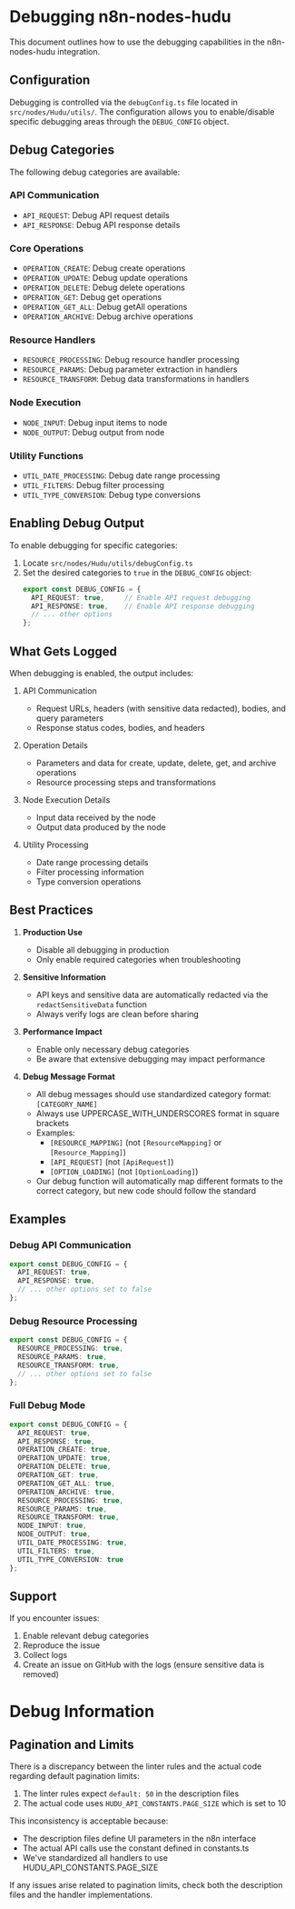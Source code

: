 # Debugging n8n-nodes-hudu

This document outlines how to use the debugging capabilities in the n8n-nodes-hudu integration.

## Configuration

Debugging is controlled via the `debugConfig.ts` file located in `src/nodes/Hudu/utils/`. The configuration allows you to enable/disable specific debugging areas through the `DEBUG_CONFIG` object.

## Debug Categories

The following debug categories are available:

### API Communication
- `API_REQUEST`: Debug API request details
- `API_RESPONSE`: Debug API response details

### Core Operations
- `OPERATION_CREATE`: Debug create operations
- `OPERATION_UPDATE`: Debug update operations
- `OPERATION_DELETE`: Debug delete operations
- `OPERATION_GET`: Debug get operations
- `OPERATION_GET_ALL`: Debug getAll operations
- `OPERATION_ARCHIVE`: Debug archive operations

### Resource Handlers
- `RESOURCE_PROCESSING`: Debug resource handler processing
- `RESOURCE_PARAMS`: Debug parameter extraction in handlers
- `RESOURCE_TRANSFORM`: Debug data transformations in handlers

### Node Execution
- `NODE_INPUT`: Debug input items to node
- `NODE_OUTPUT`: Debug output from node

### Utility Functions
- `UTIL_DATE_PROCESSING`: Debug date range processing
- `UTIL_FILTERS`: Debug filter processing
- `UTIL_TYPE_CONVERSION`: Debug type conversions

## Enabling Debug Output

To enable debugging for specific categories:

1. Locate `src/nodes/Hudu/utils/debugConfig.ts`
2. Set the desired categories to `true` in the `DEBUG_CONFIG` object:
   ```typescript
   export const DEBUG_CONFIG = {
     API_REQUEST: true,     // Enable API request debugging
     API_RESPONSE: true,    // Enable API response debugging
     // ... other options
   };
   ```

## What Gets Logged

When debugging is enabled, the output includes:

1. API Communication
   - Request URLs, headers (with sensitive data redacted), bodies, and query parameters
   - Response status codes, bodies, and headers

2. Operation Details
   - Parameters and data for create, update, delete, get, and archive operations
   - Resource processing steps and transformations

3. Node Execution Details
   - Input data received by the node
   - Output data produced by the node

4. Utility Processing
   - Date range processing details
   - Filter processing information
   - Type conversion operations

## Best Practices

1. **Production Use**
   - Disable all debugging in production
   - Only enable required categories when troubleshooting

2. **Sensitive Information**
   - API keys and sensitive data are automatically redacted via the `redactSensitiveData` function
   - Always verify logs are clean before sharing

3. **Performance Impact**
   - Enable only necessary debug categories
   - Be aware that extensive debugging may impact performance

4. **Debug Message Format**
   - All debug messages should use standardized category format: `[CATEGORY_NAME]`
   - Always use UPPERCASE_WITH_UNDERSCORES format in square brackets
   - Examples:
     - `[RESOURCE_MAPPING]` (not `[ResourceMapping]` or `[Resource_Mapping]`)
     - `[API_REQUEST]` (not `[ApiRequest]`)
     - `[OPTION_LOADING]` (not `[OptionLoading]`)
   - Our debug function will automatically map different formats to the correct category, but new code should follow the standard

## Examples

### Debug API Communication
```typescript
export const DEBUG_CONFIG = {
  API_REQUEST: true,
  API_RESPONSE: true,
  // ... other options set to false
};
```

### Debug Resource Processing
```typescript
export const DEBUG_CONFIG = {
  RESOURCE_PROCESSING: true,
  RESOURCE_PARAMS: true,
  RESOURCE_TRANSFORM: true,
  // ... other options set to false
};
```

### Full Debug Mode
```typescript
export const DEBUG_CONFIG = {
  API_REQUEST: true,
  API_RESPONSE: true,
  OPERATION_CREATE: true,
  OPERATION_UPDATE: true,
  OPERATION_DELETE: true,
  OPERATION_GET: true,
  OPERATION_GET_ALL: true,
  OPERATION_ARCHIVE: true,
  RESOURCE_PROCESSING: true,
  RESOURCE_PARAMS: true,
  RESOURCE_TRANSFORM: true,
  NODE_INPUT: true,
  NODE_OUTPUT: true,
  UTIL_DATE_PROCESSING: true,
  UTIL_FILTERS: true,
  UTIL_TYPE_CONVERSION: true
};
```

## Support

If you encounter issues:
1. Enable relevant debug categories
2. Reproduce the issue
3. Collect logs
4. Create an issue on GitHub with the logs (ensure sensitive data is removed)

# Debug Information

## Pagination and Limits

There is a discrepancy between the linter rules and the actual code regarding default pagination limits:

1. The linter rules expect `default: 50` in the description files
2. The actual code uses `HUDU_API_CONSTANTS.PAGE_SIZE` which is set to 10

This inconsistency is acceptable because:
- The description files define UI parameters in the n8n interface
- The actual API calls use the constant defined in constants.ts
- We've standardized all handlers to use HUDU_API_CONSTANTS.PAGE_SIZE

If any issues arise related to pagination limits, check both the description files and the handler implementations. 